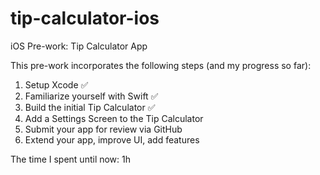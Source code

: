 # tip-calculator-ios
iOS Pre-work: Tip Calculator App

This pre-work incorporates the following steps (and my progress so far):

1. Setup Xcode :white_check_mark:
2. Familiarize yourself with Swift :white_check_mark:
3. Build the initial Tip Calculator :white_check_mark:
4. Add a Settings Screen to the Tip Calculator
5. Submit your app for review via GitHub
6. Extend your app, improve UI, add features

The time I spent until now: 1h
